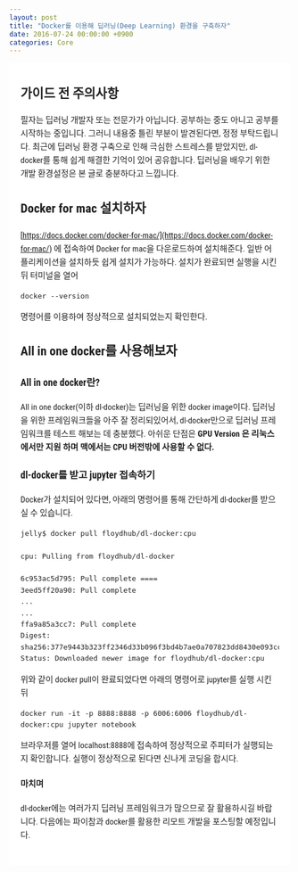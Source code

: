 ```yaml
---
layout: post
title: "Docker를 이용해 딥러닝(Deep Learning) 환경을 구축하자"
date: 2016-07-24 00:00:00 +0900
categories: Core 
---
```



<div style="font-family: 'Lucida Grande', 'Segoe UI', 'Apple SD Gothic Neo', 'Malgun Gothic', 'Lucida Sans Unicode', Helvetica, Arial, sans-serif; font-size: 0.9em; overflow-x: hidden; overflow-y: auto; margin: 0px !important; padding: 5px 20px 26px !important; background-color: rgb(255, 255, 255);font-family: 'Hiragino Sans GB', 'Microsoft YaHei', STHeiti, SimSun, 'Lucida Grande', 'Lucida Sans Unicode', 'Lucida Sans', 'Segoe UI', AppleSDGothicNeo-Medium, 'Malgun Gothic', Verdana, Tahoma, sans-serif; padding: 20px;padding: 20px; color: rgb(34, 34, 34); font-size: 15px; font-family: 'Roboto Condensed', Tauri, 'Hiragino Sans GB', 'Microsoft YaHei', STHeiti, SimSun, 'Lucida Grande', 'Lucida Sans Unicode', 'Lucida Sans', 'Segoe UI', AppleSDGothicNeo-Medium, 'Malgun Gothic', Verdana, Tahoma, sans-serif; line-height: 1.6; -webkit-font-smoothing: antialiased; background: rgb(255, 255, 255);">

## [](#가이드-전-주의사항)가이드 전 주의사항

필자는 딥러닝 개발자 또는 전문가가 아닙니다. 공부하는 중도 아니고 공부를 시작하는 중입니다. 그러니 내용중 틀린 부분이 발견된다면, 정정 부탁드립니다. 최근에 딥러닝 환경 구축으로 인해 극심한 스트레스를 받았지만, dl-docker를 통해 쉽게 해결한 기억이 있어 공유합니다. 딥러닝을 배우기 위한 개발 환경설정은 본 글로 충분하다고 느낍니다.

## [](#docker-for-mac-설치하자)Docker for mac 설치하자

[https://docs.docker.com/docker-for-mac/](https://docs.docker.com/docker-for-mac/) 에 접속하여 Docker for mac을 다운로드하여 설치해준다. 일반 어플리케이션을 설치하듯 쉽게 설치가 가능하다. 설치가 완료되면 실행을 시킨 뒤 터미널을 열어

    docker --version

명령어를 이용하여 정상적으로 설치되었는지 확인한다.

## [](#all-in-one-docker를-사용해보자)All in one docker를 사용해보자

### [](#all-in-one-docker란?)All in one docker란?

All in one docker(이하 dl-docker)는 딥러닝을 위한 docker image이다. 딥러닝을 위한 프레임워크들을 아주 잘 정리되있어서, dl-docker만으로 딥러닝 프레임워크를 테스트 해보는 데 충분했다. 아쉬운 단점은 **GPU Version 은 리눅스에서만 지원 하며 맥에서는 CPU 버전밖에 사용할 수 없다.**

### [](#dl-docker를-받고-jupyter-접속하기)dl-docker를 받고 jupyter 접속하기

Docker가 설치되어 있다면, 아래의 명령어를 통해 간단하게 dl-docker를 받으실 수 있습니다.

    jelly$ docker pull floydhub/dl-docker:cpu

    cpu: Pulling from floydhub/dl-docker

    6c953ac5d795: Pull complete ====
    3eed5ff20a90: Pull complete 
    ...
    ...
    ffa9a85a3cc7: Pull complete 
    Digest: sha256:377e9443b323ff2346d33b096f3bd4b7ae0a707823dd8430e093cccf59e021e9
    Status: Downloaded newer image for floydhub/dl-docker:cpu

위와 같이 docker pull이 완료되었다면 아래의 명령어로 jupyter를 실행 시킨 뒤

    docker run -it -p 8888:8888 -p 6006:6006 floydhub/dl-docker:cpu jupyter notebook

브라우저를 열어 localhost:8888에 접속하여 정상적으로 주피터가 실행되는 지 확인합니다. 실행이 정상적으로 된다면 신나게 코딩을 합시다.

#### [](#마치며)마치며

dl-docker에는 여러가지 딥러닝 프레임워크가 많으므로 잘 활용하시길 바랍니다. 다음에는 파이참과 docker를 활용한 리모트 개발을 포스팅할 예정입니다.

</div>